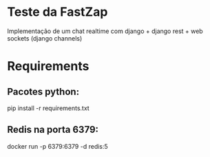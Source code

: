 # Teste da FastZap
Implementação de um chat realtime com django + django rest + web sockets (django channels)

# Requirements
## Pacotes python:
pip install -r requirements.txt

## Redis na porta 6379:
 docker run -p 6379:6379 -d redis:5
 
 
